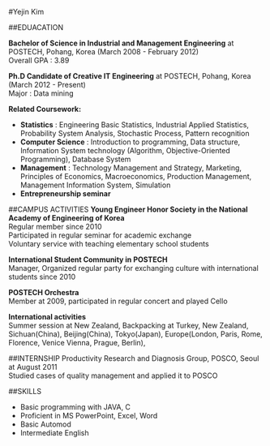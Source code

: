 #Yejin Kim

##EDUACATION  

**Bachelor of Science in Industrial and Management Engineering** at POSTECH, Pohang, Korea (March 2008 - February 2012)   
  Overall GPA : 3.89 

**Ph.D Candidate of Creative IT Engineering** at POSTECH, Pohang, Korea (March 2012 - Present)  
  Major : Data mining

**Related Coursework:** 
* **Statistics** : Engineering Basic Statistics, Industrial Applied Statistics, Probability System Analysis, Stochastic Process, Pattern recognition  
* **Computer Science** : Introduction to programming, Data structure, Information System technology (Algorithm, Objective-Oriented Programming), Database System    
* **Management** : Technology Management and Strategy, Marketing, Principles of Economics, Macroeconomics, Production Management, Management Information System, Simulation  
* **Entrepreneurship seminar**


 

##CAMPUS ACTIVITIES
  **Young Engineer Honor Society in the National Academy of Engineering of Korea**  
      Regular member since 2010  
      Participated in regular seminar for academic exchange  
      Voluntary service with teaching elementary school students    

 
 **International Student Community in POSTECH**  
	Manager, Organized regular party for exchanging culture with international students since 2010

 **POSTECH Orchestra**  
	Member at 2009, participated in regular concert and played Cello

 **International activities**  
	Summer session at New Zealand, Backpacking at Turkey, New Zealand, Sichuan(China), Beijing(China), Tokyo(Japan), Europe(London, Paris, Rome, Florence, Venice Vienna, Prague, Berlin), 


##INTERNSHIP
 Productivity Research and Diagnosis Group, POSCO, Seoul at August 2011  
 Studied cases of quality management and applied it to POSCO



##SKILLS
* Basic programming with JAVA, C  
* Proficient in MS PowerPoint, Excel, Word  
* Basic Automod  
* Intermediate English  


